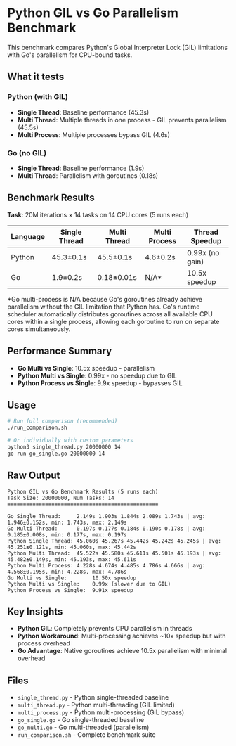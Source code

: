 # Python GIL vs Go Parallelism Benchmark

This benchmark compares Python's Global Interpreter Lock (GIL) limitations with Go's parallelism for CPU-bound tasks.

## What it tests

### Python (with GIL)
- **Single Thread**: Baseline performance (45.3s)
- **Multi Thread**: Multiple threads in one process - GIL prevents parallelism (45.5s)
- **Multi Process**: Multiple processes bypass GIL (4.6s)

### Go (no GIL)
- **Single Thread**: Baseline performance (1.9s)
- **Multi Thread**: Parallelism with goroutines (0.18s)

## Benchmark Results

**Task**: 20M iterations × 14 tasks on 14 CPU cores (5 runs each)

| Language | Single Thread | Multi Thread | Multi Process | Thread Speedup  |
|----------|---------------|--------------|---------------|-----------------|
| Python   | 45.3±0.1s     | 45.5±0.1s    | 4.6±0.2s      | 0.99x (no gain) |
| Go       | 1.9±0.2s      | 0.18±0.01s   | N/A*          | 10.5x speedup   |

*Go multi-process is N/A because Go's goroutines already achieve parallelism without the GIL limitation that Python has. Go's runtime scheduler automatically distributes goroutines across all available CPU cores within a single process, allowing each goroutine to run on separate cores simultaneously.

## Performance Summary

- **Go Multi vs Single**: 10.5x speedup - parallelism
- **Python Multi vs Single**: 0.99x - no speedup due to GIL
- **Python Process vs Single**: 9.9x speedup - bypasses GIL

## Usage

```bash
# Run full comparison (recommended)
./run_comparison.sh

# Or individually with custom parameters
python3 single_thread.py 20000000 14
go run go_single.go 20000000 14
```

## Raw Output

```
Python GIL vs Go Benchmark Results (5 runs each)
Task Size: 20000000, Num Tasks: 14
================================================

Go Single Thread:     2.149s 1.903s 1.844s 2.089s 1.743s | avg: 1.946±0.152s, min: 1.743s, max: 2.149s
Go Multi Thread:      0.197s 0.177s 0.184s 0.190s 0.178s | avg: 0.185±0.008s, min: 0.177s, max: 0.197s
Python Single Thread: 45.060s 45.267s 45.442s 45.242s 45.245s | avg: 45.251±0.121s, min: 45.060s, max: 45.442s
Python Multi Thread:  45.522s 45.580s 45.611s 45.501s 45.193s | avg: 45.482±0.149s, min: 45.193s, max: 45.611s
Python Multi Process: 4.228s 4.674s 4.485s 4.786s 4.666s | avg: 4.568±0.195s, min: 4.228s, max: 4.786s
Go Multi vs Single:        10.50x speedup
Python Multi vs Single:    0.99x (slower due to GIL)
Python Process vs Single:  9.91x speedup
```

## Key Insights

- **Python GIL**: Completely prevents CPU parallelism in threads
- **Python Workaround**: Multi-processing achieves ~10x speedup but with process overhead
- **Go Advantage**: Native goroutines achieve 10.5x parallelism with minimal overhead

## Files

- `single_thread.py` - Python single-threaded baseline
- `multi_thread.py` - Python multi-threading (GIL limited)
- `multi_process.py` - Python multi-processing (GIL bypass)
- `go_single.go` - Go single-threaded baseline
- `go_multi.go` - Go multi-threaded (parallelism)
- `run_comparison.sh` - Complete benchmark suite